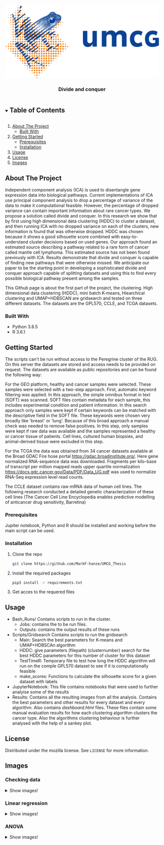 <!-- PROJECT LOGO -->
<br />
<p align="center">
  <img src="umcg_logo.png" alt="Logo" width="540" height="240">

  <h3 align="center">Divide and conquer</h3>


<!-- TABLE OF CONTENTS -->
<details open="open">
  <summary><h2 style="display: inline-block">Table of Contents</h2></summary>
  <ol>
    <li>
      <a href="#about-the-project">About The Project</a>
      <ul>
        <li><a href="#built-with">Built With</a></li>
      </ul>
    </li>
    <li>
      <a href="#getting-started">Getting Started</a>
      <ul>	
        <li><a href="#prerequisites">Prerequisites</a></li>
        <li><a href="#installation">Installation</a></li>
      </ul>
    </li>
    <li><a href="#usage">Usage</a></li>
    <li><a href="#license">License</a></li>
    <li><a href="#images">Images</a></li>
  </ol>
</details>



<!-- ABOUT THE PROJECT -->
## About The Project
Independent component analysis (ICA) is used to disentangle gene expression data into biological pathways. Current implementations of ICA use principal component analysis to drop a percentage of variance of the data to make it computational feasible.  However, the percentage of dropped variance can contain important information about rare cancer types. We propose a solution called divide and conquer. In this research we show that by first using high dimensional data clustering (HDDC) to cluster a dataset, and then running ICA with no dropped variance on each of the clusters, new information is found that was otherwise dropped. HDDC was chosen because it shows a good silhouette score combined with easy-to-understand cluster decisions based on used genes.  Our approach found an estimated source describing a pathway related to a rare form of cancer called mantle cell lymphoma. This estimated source has not been found previously with ICA. Results demonstrate that divide and conquer is capable of finding new pathways that were otherwise missed.  We anticipate our paper to be the starting point in developing a sophisticated divide and conquer approach capable of splitting datasets and using this to find every possible biological pathway present among the samples. 


This Github page is about the first part of the project, the clustering. High dimensional data clustering (HDDC), mini batch K-means, Hiearchical clustering and UMAP+HDBSCAN are gridsearch and tested on three different datasets. The datasets are the GPL570, CCLE, and TCGA datasets. 


### Built With

* Python 3.8.5
* R 3.6.1



<!-- GETTING STARTED -->
## Getting Started

The scripts can't be run without access to the Peregrine cluster of the RUG. On this server the datasets are stored and access needs to be provided on request. The datasets are available as public repositories and can be found the following way:

For the GEO platform, healthy and cancer samples were selected. These samples were selected with a two-step approach. First, automatic keyword filtering was applied. In this approach, the simple omnibus format in text (SOFT) was scanned. SOFT files contain metadata for each sample, this includes experimental condition and patient information. In this search approach only samples were kept if certain keywords can be matched with the descriptive field in the SOFT file. These keywords were chosen very broadly like 'breast' or 'lung'. Because of this broad approach a manual check was needed to remove false positives. In this step, only samples were kept if raw data was available and the samples represented a healthy or cancer tissue of patients. Cell lines, cultured human biopsies, and animal-derived tissue were excluded in this step. 

For the TCGA the data was obtained from 34 cancer datasets available at the Broad GDAC Fire hose portal https://gdac.broadinstitute.org/. Here gene normalized RNA-sequence data was downloaded. Fragments per kilo-base of transcript per million mapped reads upper quartile normalization https://docs.gdc.cancer.gov/Data/PDF/Data_UG.pdf was used to normalize RNA-Seq expression level read counts.

The CCLE dataset contains raw mRNA data of human cell lines. The following research conducted a detailed genetic characterization of these cell lines (The Cancer Cell Line Encyclopedia enables predictive modelling of anticancer drug sensitivity, Barretina) 

### Prerequisites
Jupiter notebook, Python and R should be installed and working before the main script can be used. 

### Installation

1. Clone the repo
   ```sh
   git clone https://github.com/MarkF-hanze/UMCG_Thesis
   ```
2. Install the required packages
   ```sh
   pip3 install -r requirements.txt
   ```
3. Get acces to the requered files


<!-- USAGE EXAMPLES -->
## Usage
- Bash_Runs/      Contains scripts to run in the cluster.
  * Jobs: contains the to be run files.
  * Outputs: contains the output results of these runs
- Scripts/Gridsearch Contains scripts to run the gridsearch
  * Main: Search the best parameters for K-means and UMAP+HDBSCAn algorithm
  * HDDC: give parameters (filepath) (clusternumber) search for the best HDDC parameters for this number of cluster for this dataset
  * TestTimeR: Temporary file to test how long the HDDC algorithm will run on the comple GPL570 dataset to see if it is computationally feasible
  * make_scores: Functions to calculate the silhouette score for a given dataset with labels
- JupyterNotebook: This file contains notebooks that were used to further analyise some of the results
- Results: Contains all the resulting images from all the analysis. Contains the best parameters and other results for every dataset and every algorithm. Also contains *dashboard.html* files. These files contain some manual evaluation results for how each clustering algorithm clusters the cancer type. Also the algorithms clustering behaviour is further analysed with the help of a sankey plot.



<!-- LICENSE -->
## License

Distributed under the mozilla license. See `LICENSE` for more information.

<!-- IMAGES -->
## Images
 ### Checking data
 <details>
   <summary>Show images!</summary>

   <img src="Images/Heatmap.PNG" alt="Heatmap">
   <img src="Images/Interactive_Geoplot_0.PNG" alt="Interactive geoplot">
   <img src="Images/Interactive_Geoplot_1PNG.PNG" alt="Interactive geoplot">
   <img src="Images/Interactive_Geoplot_2.PNG" alt="Interactive geoplot">
   <img src="Images/Static_Geoplot.PNG" alt="Static geoplot">
 </details>
 
 ### Linear regression
  <details>
   <summary>Show images!</summary>
  
   <img src="Images/Linear_regression_model.PNG" alt="Linear model">
   <img src="Images/Linear_regression_Assumption1.PNG" alt="Linear assumption 1">
   <img src="Images/Linear_regression_Assumption2_1.PNG" alt="Linear assumption 2">
   <img src="Images/Linear_regression_Assumption2_2.PNG" alt="Linear assumption 2">
   <img src="Images/Linear_regression_Assumption2_3.PNG" alt="Linear assumption 2">
   <img src="Images/Linear_regression_Assumption4.PNG" alt="Linear assumption 4">
   <img src="Images/Linear_regression_Assumption5.PNG" alt="Linear assumption 5">
  </details>
  
 ### ANOVA
  <details>
   <summary>Show images!</summary>
  
   <img src="Images/ANOVA_hist_1.PNG" alt="Histogram ANOVA">
   <img src="Images/ANOVA_hist_2.PNG" alt="Histogram ANOVA">
   <img src="Images/ANOVA_Assumption1_1.PNG" alt="ANOVA assumption 1">
   <img src="Images/ANOVA_Assumption1_2.PNG" alt="ANOVA assumption 1">
   <img src="Images/ANOVA_Assumption1_3.PNG" alt="ANOVA assumption 1">
   <img src="Images/ANOVA_Assumption2.PNG" alt="ANOVA assumption 2">
  </details>



